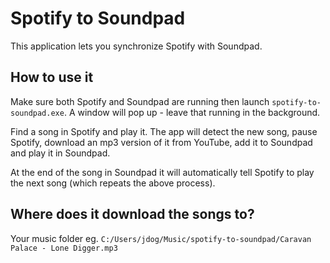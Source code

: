 # Spotify to Soundpad

This application lets you synchronize Spotify with Soundpad.

## How to use it

Make sure both Spotify and Soundpad are running then launch `spotify-to-soundpad.exe`. A window will pop up - leave that running in the background.

Find a song in Spotify and play it. The app will detect the new song, pause Spotify, download an mp3 version of it from YouTube, add it to Soundpad and play it in Soundpad.

At the end of the song in Soundpad it will automatically tell Spotify to play the next song (which repeats the above process).

## Where does it download the songs to?

Your music folder eg. `C:/Users/jdog/Music/spotify-to-soundpad/Caravan Palace - Lone Digger.mp3`
